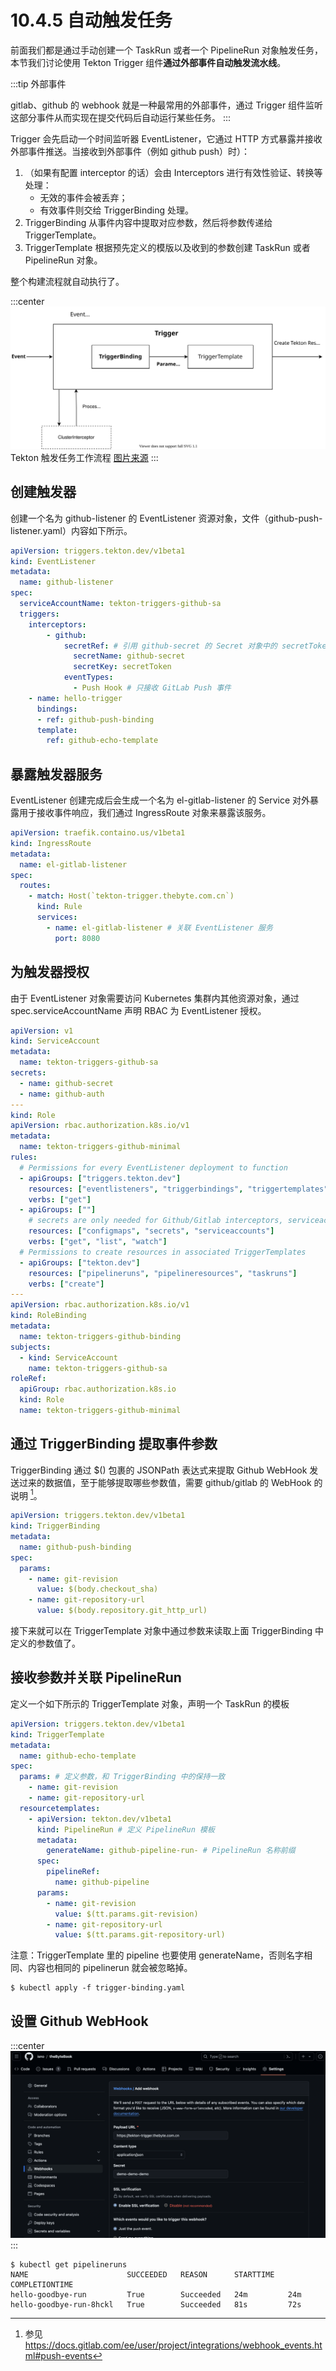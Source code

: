 # 10.4.5 自动触发任务

前面我们都是通过手动创建一个 TaskRun 或者一个 PipelineRun 对象触发任务，本节我们讨论使用 Tekton Trigger 组件**通过外部事件自动触发流水线**。

:::tip 外部事件

gitlab、github 的 webhook 就是一种最常用的外部事件，通过 Trigger 组件监听这部分事件从而实现在提交代码后自动运行某些任务。
:::

Trigger 会先启动一个时间监听器 EventListener，它通过 HTTP 方式暴露并接收外部事件推送。当接收到外部事件（例如 github push）时）：

1. （如果有配置 interceptor 的话）会由 Interceptors 进行有效性验证、转换等处理：
	- 无效的事件会被丢弃；
	- 有效事件则交给 TriggerBinding 处理。
2. TriggerBinding 从事件内容中提取对应参数，然后将参数传递给 TriggerTemplate。
3. TriggerTemplate 根据预先定义的模版以及收到的参数创建 TaskRun 或者 PipelineRun 对象。

整个构建流程就自动执行了。

:::center
  ![](../assets/TriggerFlow.svg)<br/>
 Tekton 触发任务工作流程 [图片来源](https://tekton.dev/docs/getting-started/triggers/)
:::

## 创建触发器

创建一个名为 github-listener 的 EventListener 资源对象，文件（github-push-listener.yaml）内容如下所示。

```yaml
apiVersion: triggers.tekton.dev/v1beta1
kind: EventListener
metadata:
  name: github-listener
spec:
  serviceAccountName: tekton-triggers-github-sa
  triggers:
  	interceptors:
        - github:
            secretRef: # 引用 github-secret 的 Secret 对象中的 secretToken 的值
              secretName: github-secret
              secretKey: secretToken
            eventTypes:
              - Push Hook # 只接收 GitLab Push 事件
    - name: hello-trigger 
      bindings:
      - ref: github-push-binding
      template:
        ref: github-echo-template
```
## 暴露触发器服务

EventListener 创建完成后会生成一个名为 el-gitlab-listener 的 Service 对外暴露用于接收事件响应，我们通过 IngressRoute 对象来暴露该服务。

```yaml
apiVersion: traefik.containo.us/v1beta1
kind: IngressRoute
metadata:
  name: el-gitlab-listener
spec:
  routes:
    - match: Host(`tekton-trigger.thebyte.com.cn`)
      kind: Rule
      services:
        - name: el-gitlab-listener # 关联 EventListener 服务
          port: 8080
```

## 为触发器授权

由于 EventListener 对象需要访问 Kubernetes 集群内其他资源对象，通过 spec.serviceAccountName 声明 RBAC 为 EventListener 授权。

```yaml
apiVersion: v1
kind: ServiceAccount
metadata:
  name: tekton-triggers-github-sa
secrets:
  - name: github-secret
  - name: github-auth
---
kind: Role
apiVersion: rbac.authorization.k8s.io/v1
metadata:
  name: tekton-triggers-github-minimal
rules:
  # Permissions for every EventListener deployment to function
  - apiGroups: ["triggers.tekton.dev"]
    resources: ["eventlisteners", "triggerbindings", "triggertemplates"]
    verbs: ["get"]
  - apiGroups: [""]
    # secrets are only needed for Github/Gitlab interceptors, serviceaccounts only for per trigger authorization
    resources: ["configmaps", "secrets", "serviceaccounts"]
    verbs: ["get", "list", "watch"]
  # Permissions to create resources in associated TriggerTemplates
  - apiGroups: ["tekton.dev"]
    resources: ["pipelineruns", "pipelineresources", "taskruns"]
    verbs: ["create"]
---
apiVersion: rbac.authorization.k8s.io/v1
kind: RoleBinding
metadata:
  name: tekton-triggers-github-binding
subjects:
  - kind: ServiceAccount
    name: tekton-triggers-github-sa
roleRef:
  apiGroup: rbac.authorization.k8s.io
  kind: Role
  name: tekton-triggers-github-minimal
```

## 通过 TriggerBinding 提取事件参数


TriggerBinding 通过 $() 包裹的 JSONPath 表达式来提取 Github WebHook 发送过来的数据值，至于能够提取哪些参数值，需要 github/gitlab 的 WebHook 的说明 [^1]。

```yaml
apiVersion: triggers.tekton.dev/v1beta1
kind: TriggerBinding
metadata:
  name: github-push-binding
spec:
  params:
    - name: git-revision
      value: $(body.checkout_sha)
    - name: git-repository-url
      value: $(body.repository.git_http_url)
```

接下来就可以在 TriggerTemplate 对象中通过参数来读取上面 TriggerBinding 中定义的参数值了。

## 接收参数并关联 PipelineRun

定义一个如下所示的 TriggerTemplate 对象，声明一个 TaskRun 的模板

```yaml
apiVersion: triggers.tekton.dev/v1beta1
kind: TriggerTemplate
metadata:
  name: github-echo-template
spec:
  params: # 定义参数，和 TriggerBinding 中的保持一致
    - name: git-revision
    - name: git-repository-url
  resourcetemplates:
    - apiVersion: tekton.dev/v1beta1
      kind: PipelineRun # 定义 PipelineRun 模板
      metadata:
        generateName: github-pipeline-run- # PipelineRun 名称前缀
      spec:
        pipelineRef:
          name: github-pipeline
      params:
        - name: git-revision
          value: $(tt.params.git-revision)
        - name: git-repository-url
          value: $(tt.params.git-repository-url)
```

注意：TriggerTemplate 里的 pipeline 也要使用 generateName，否则名字相同、内容也相同的 pipelinerun 就会被忽略掉。


```
$ kubectl apply -f trigger-binding.yaml
```


## 设置 Github WebHook


:::center
  ![](../assets/github-tekton.png)<br/>
:::



```
$ kubectl get pipelineruns
NAME                      SUCCEEDED   REASON      STARTTIME   COMPLETIONTIME
hello-goodbye-run         True        Succeeded   24m         24m
hello-goodbye-run-8hckl   True        Succeeded   81s         72s
```

[^1]: 参见 https://docs.gitlab.com/ee/user/project/integrations/webhook_events.html#push-events